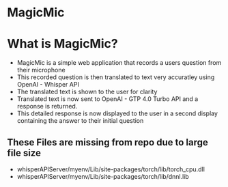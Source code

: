 # MagicMic

# What is MagicMic?
   - MagicMic is a simple web application that records a users question from their microphone
   - This recorded question is then translated to text very accuratley using OpenAI - Whisper API
   - The translated text is shown to the user for clarity
   - Translated text is now sent to OpenAI - GTP 4.0 Turbo API and a response is returned.
   - This detailed response is now displayed to the user in a second display containing the answer to their initial question

## These Files are missing from repo due to large file size
   - whisperAPIServer/myenv/Lib/site-packages/torch/lib/torch_cpu.dll
   - whisperAPIServer/myenv/Lib/site-packages/torch/lib/dnnl.lib
